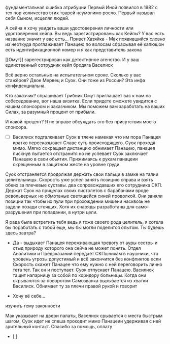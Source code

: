 
фундаментальная ошибка атрибуции
Первый Иной появился в 1982 с тех пор количество этих тварей неумолимо росло. 
Первый называл себя Сыном, исцелял людей.

А сейча я хочу увидеть ваши удостоверения личности или удостоверения кейпа. Вы ведь зарегистрированы как Кейпы? У вас есть название значит у вас есть...
Привет Хазяйка - Мак появившийся словно из неоткуда проглаживает Панацею по волосам сбрасывая её капюшон
есть идентификационной номер и я как представитель закона

[[Омут]] зарегестрирован как детективное агенство. И у ваш единственный сотрудник кейп бродяга Васелиск

Всё верно остальные на испытательном сроке.
Сколько у вас стажёров?
Двое Мервец и Суок.
Они тоже из России? 
Эта инфа конфиденциальна.

Кто заказчик? спрашивает Грибник
Омут приглашает вас к нам на собеседование, вот наша визитка.
Если придете сможете увидится с нашим спонсором и заказчиком. Мы поможем вам заработать на ваших Силах, за разумный процент от прибыли.

И какой процент?
Я не вправе обсуждать это без присутствия моего спонсора.

- [ ] Василиск подталкивает Суок в тлече намекая что им пора
Панацея кратко пересказывает Славе суть происходящего. Суок проходя мимо. Мягко сокращает дистанцию обнимает Панацею, панацея пискнув пытается отстранитя но не успевает Суок заключает Панацею в свои обьятия. Прижимаясь к рукам панацеии скрещенным в защитном жесте на уровне груди.

Суок отстраняется продолжая держать свои пальци в замке на талии целительницы.
Скорость уже успел занять позицию справа и взять обеих за плечевые суставы.
два сопровождавших его сотрудника СКП. Держат Суок на прицелах своих пистолетов с барабанами вроде револьверных но обмотаные светящейся синей проволкой.
Они заняли позиции так чтобы их пули при прохождении мишени насквозь не задели позади стоящих. Хотя их снаряды разработаны для само-разрушения при попадании, в нутри цели.

Я рада была встретить тебя ведь я тоже своего рода целитель, я хотела бы поработать с тобой еще, мы бы могли поделится опытом. Ты будешь здесь завтра?
- Да - выдыхает Панацея переживающая тревогу от ауры сестры и стыд природу которого она сейча не может понять.
Отдел Аналитики и Предсказаний передаёт СКПшникам в наушники, что уровень угрозы допустимый и всё закончится без конфликтов если Скорость скажет Панацее что ему нужно с ней переговорить лично тета тет.
Так он и поступает. Суок отпускает Панацею. Василиск тащит напарницу за собой по коридору больницы. Когда они скрываются за поворотом Самозванка вырывается из хватки Василиск. Обнимает ту за плечи правой рукой и говорит

- Хочу её себе...




изучить тему законности



Мак указывает на двери палаты, Васелиск срывается с места быстрым шагом, Суок идет не спеша проходит мимо Панацеии удерживая с ней зрительный контакт. 
Спасибо за помощь, оплату
- [ ] 


